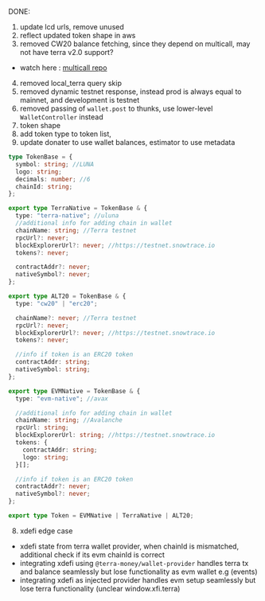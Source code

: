 DONE:

1. update lcd urls, remove unused
2. reflect updated token shape in aws
3. removed CW20 balance fetching, since they depend on multicall, may not have terra v2.0 support?

- watch here : [multicall repo](https://github.com/scb-10x/multicall)

4. removed local_terra query skip
5. removed dynamic testnet response, instead prod is always equal to mainnet, and development is testnet
6. removed passing of `wallet.post` to thunks, use lower-level `WalletController` instead
7. token shape
8. add token type to token list,
9. update donater to use wallet balances, estimator to use metadata

```ts
type TokenBase = {
  symbol: string; //LUNA
  logo: string;
  decimals: number; //6
  chainId: string;
};

export type TerraNative = TokenBase & {
  type: "terra-native"; //uluna
  //additional info for adding chain in wallet
  chainName: string; //Terra testnet
  rpcUrl?: never;
  blockExplorerUrl?: never; //https://testnet.snowtrace.io
  tokens?: never;

  contractAddr?: never;
  nativeSymbol?: never;
};

export type ALT20 = TokenBase & {
  type: "cw20" | "erc20";

  chainName?: never; //Terra testnet
  rpcUrl?: never;
  blockExplorerUrl?: never; //https://testnet.snowtrace.io
  tokens?: never;

  //info if token is an ERC20 token
  contractAddr: string;
  nativeSymbol: string;
};

export type EVMNative = TokenBase & {
  type: "evm-native"; //avax

  //additional info for adding chain in wallet
  chainName: string; //Avalanche
  rpcUrl: string;
  blockExplorerUrl: string; //https://testnet.snowtrace.io
  tokens: {
    contractAddr: string;
    logo: string;
  }[];

  //info if token is an ERC20 token
  contractAddr?: never;
  nativeSymbol?: never;
};

export type Token = EVMNative | TerraNative | ALT20;
```

8. xdefi edge case

- xdefi state from terra wallet provider, when chainId is mismatched, additional check if its evm chainId is correct
- integrating xdefi using `@terra-money/wallet-provider` handles terra tx and balance seamlessly but lose functionality as evm wallet e.g (events)
- integrating xdefi as injected provider handles evm setup seamlessly but lose terra functionality (unclear window.xfi.terra)
